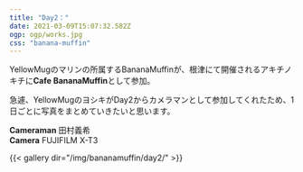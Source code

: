 ```yaml
---
title: "Day2："
date: 2021-03-09T15:07:32.582Z
ogp: ogp/works.jpg
css: "banana-muffin"
---
```


YellowMugのマリンの所属するBananaMuffinが、根津にて開催されるアキチノキチに**Cafe BananaMuffin**として参加。

急遽、YellowMugのヨシキがDay2からカメラマンとして参加してくれたため、1日ごとに写真をまとめていきたいと思います。

**Cameraman** 田村義希<br>
**Camera** FUJIFILM X-T3

{{< gallery dir="/img/bananamuffin/day2/" >}}